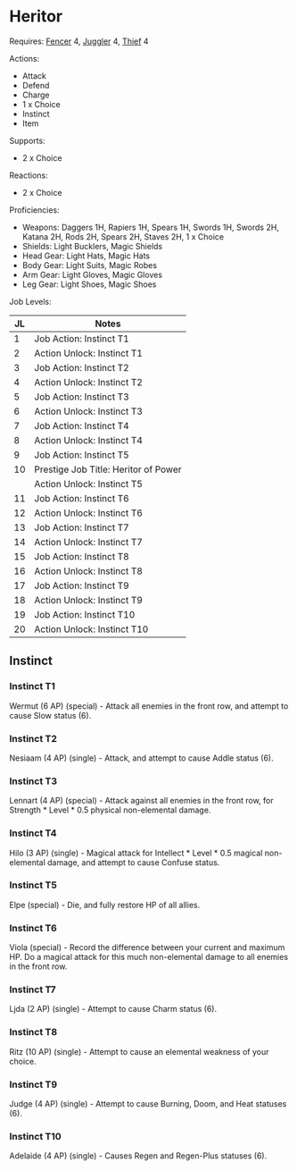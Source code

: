 # Heritor

Requires: [Fencer](/Jobs/JobDetails/Fencer.md) 4, [Juggler](/Jobs/JobDetails/Juggler.md) 4, [Thief](/Jobs/JobDetails/Thief.md) 4

Actions:

- Attack
- Defend
- Charge
- 1 x Choice
- Instinct
- Item

Supports:

- 2 x Choice

Reactions:

- 2 x Choice

Proficiencies:

- Weapons: Daggers 1H, Rapiers 1H, Spears 1H, Swords 1H, Swords 2H, Katana 2H, Rods 2H, Spears 2H, Staves 2H, 1 x Choice
- Shields: Light Bucklers, Magic Shields
- Head Gear: Light Hats, Magic Hats
- Body Gear: Light Suits, Magic Robes
- Arm Gear: Light Gloves, Magic Gloves
- Leg Gear: Light Shoes, Magic Shoes

Job Levels:

| JL | Notes |
| --- | --- |
| 1 | Job Action: Instinct T1
| 2 | Action Unlock: Instinct T1
| 3 | Job Action: Instinct T2
| 4 | Action Unlock: Instinct T2
| 5 | Job Action: Instinct T3
| 6 | Action Unlock: Instinct T3
| 7 | Job Action: Instinct T4
| 8 | Action Unlock: Instinct T4
| 9 | Job Action: Instinct T5
| 10 | Prestige Job Title: Heritor of Power
|    | Action Unlock: Instinct T5
| 11 | Job Action: Instinct T6
| 12 | Action Unlock: Instinct T6
| 13 | Job Action: Instinct T7
| 14 | Action Unlock: Instinct T7
| 15 | Job Action: Instinct T8
| 16 | Action Unlock: Instinct T8
| 17 | Job Action: Instinct T9
| 18 | Action Unlock: Instinct T9
| 19 | Job Action: Instinct T10
| 20 | Action Unlock: Instinct T10

## Instinct

### Instinct T1

Wermut (6 AP) (special) - Attack all enemies in the front row, and attempt to cause Slow status (6).

### Instinct T2

Nesiaam (4 AP) (single) - Attack, and attempt to cause Addle status (6).

### Instinct T3

Lennart (4 AP) (special) - Attack against all enemies in the front row, for Strength * Level * 0.5 physical non-elemental damage.

### Instinct T4

Hilo (3 AP) (single) - Magical attack for Intellect * Level * 0.5 magical non-elemental damage, and attempt to cause Confuse status.

### Instinct T5

Elpe (special) - Die, and fully restore HP of all allies.

### Instinct T6

Viola (special) - Record the difference between your current and maximum HP. Do a magical attack for this much non-elemental damage to all enemies in the front row.

### Instinct T7

Ljda (2 AP) (single) - Attempt to cause Charm status (6).

### Instinct T8

Ritz (10 AP) (single) - Attempt to cause an elemental weakness of your choice.

### Instinct T9

Judge (4 AP) (single) - Attempt to cause Burning, Doom, and Heat statuses (6).

### Instinct T10

Adelaide (4 AP) (single) - Causes Regen and Regen-Plus statuses (6).
